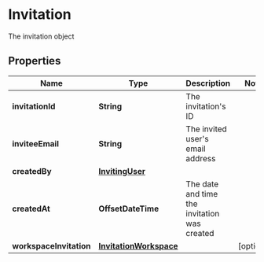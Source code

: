 

# Invitation

The invitation object

## Properties

| Name | Type | Description | Notes |
|------------ | ------------- | ------------- | -------------|
|**invitationId** | **String** | The invitation&#39;s ID |  |
|**inviteeEmail** | **String** | The invited user&#39;s email address |  |
|**createdBy** | [**InvitingUser**](InvitingUser.md) |  |  |
|**createdAt** | **OffsetDateTime** | The date and time the invitation was created |  |
|**workspaceInvitation** | [**InvitationWorkspace**](InvitationWorkspace.md) |  |  [optional] |




